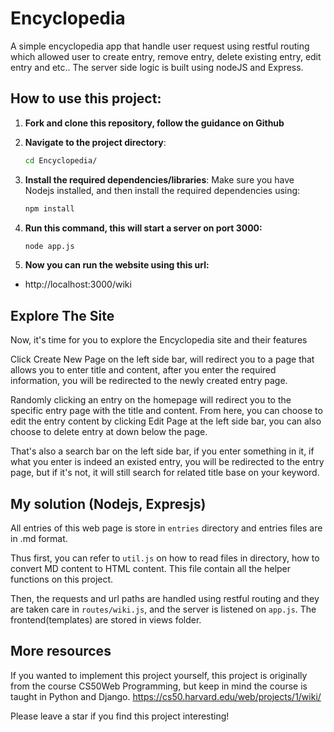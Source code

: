 # Encyclopedia
A simple encyclopedia app that handle user request using restful routing which allowed user to create entry, remove entry, delete existing entry, edit entry and etc.. The server side logic is built using nodeJS and Express.

## How to use this project:

1. **Fork and clone this repository, follow the guidance on Github**

2. **Navigate to the project directory**:
    ```bash
    cd Encyclopedia/
    ```

3. **Install the required dependencies/libraries**:
    Make sure you have Nodejs installed, and then install the required dependencies using:
    ```bash
   npm install
   ```

4. **Run this command, this will start a server on port 3000:**
    ```bash
    node app.js
    ```

5. **Now you can run the website using this url:**
- http://localhost:3000/wiki

## Explore The Site
Now, it's time for you to explore the Encyclopedia site and their features

Click Create New Page on the left side bar, will redirect you to a page that allows you to enter title and content, after you enter the required information, you will be redirected to the newly created entry page.

Randomly clicking an entry on the homepage will redirect you to the specific entry page with the title and content. From here, you can choose to edit the entry content by clicking Edit Page at the left side bar, you can also choose to delete entry at down below the page.

That's also a search bar on the left side bar, if you enter something in it, if what you enter is indeed an existed entry, you will be redirected to the entry page, but if it's not, it will still search for related title base on your keyword.

## My solution (Nodejs, Expresjs)
All entries of this web page is store in `entries` directory and entries files are in .md format.

Thus first, you can refer to `util.js` on how to read files in directory, how to convert MD content to HTML content. This file contain all the helper functions on this project.

Then, the requests and url paths are handled using restful routing and they are taken care in `routes/wiki.js`, and the server is listened on `app.js`. The frontend(templates) are stored in views folder.

## More resources
If you wanted to implement this project yourself, this project is originally from the course CS50Web Programming, but keep in mind the course is taught in Python and Django.
https://cs50.harvard.edu/web/projects/1/wiki/

Please leave a star if you find this project interesting!